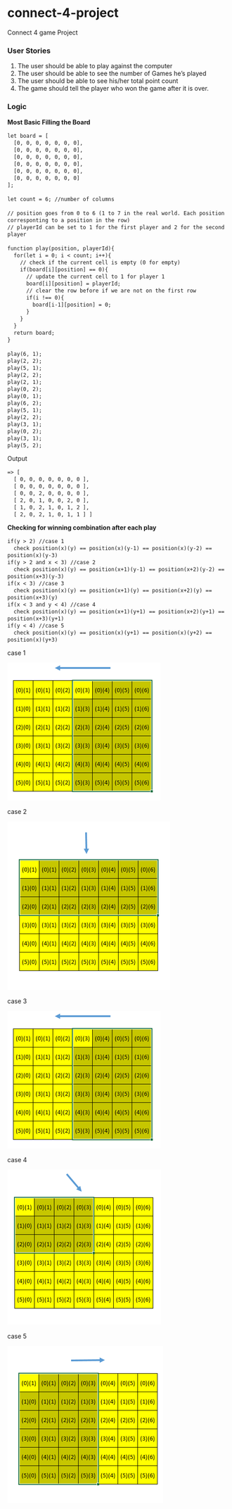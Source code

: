 # connect-4-project
Connect 4 game Project 

### User Stories

1. The user should be able to play against the computer
2. The user should be able to see the number of Games he’s played
3. The user should be able to see his/her total point count
4. The game should tell the player who won the game after it is over.


### Logic
**Most Basic Filling the Board**
```
let board = [
  [0, 0, 0, 0, 0, 0, 0], 
  [0, 0, 0, 0, 0, 0, 0], 
  [0, 0, 0, 0, 0, 0, 0], 
  [0, 0, 0, 0, 0, 0, 0], 
  [0, 0, 0, 0, 0, 0, 0], 
  [0, 0, 0, 0, 0, 0, 0]
];

let count = 6; //number of columns

// position goes from 0 to 6 (1 to 7 in the real world. Each position corresponting to a position in the row)
// playerId can be set to 1 for the first player and 2 for the second player

function play(position, playerId){
  for(let i = 0; i < count; i++){
    // check if the current cell is empty (0 for empty)
    if(board[i][position] == 0){
      // update the current cell to 1 for player 1
      board[i][position] = playerId;
      // clear the row before if we are not on the first row
      if(i !== 0){
        board[i-1][position] = 0;
      }
    }
  }
  return board; 
}

play(6, 1);
play(2, 2);
play(5, 1);
play(2, 2);
play(2, 1);
play(0, 2);
play(0, 1);
play(6, 2);
play(5, 1);
play(2, 2);
play(3, 1);
play(0, 2);
play(3, 1);
play(5, 2);
```
Output
```
=> [ 
  [ 0, 0, 0, 0, 0, 0, 0 ],
  [ 0, 0, 0, 0, 0, 0, 0 ],
  [ 0, 0, 2, 0, 0, 0, 0 ],
  [ 2, 0, 1, 0, 0, 2, 0 ],
  [ 1, 0, 2, 1, 0, 1, 2 ],
  [ 2, 0, 2, 1, 0, 1, 1 ] ]
```
**Checking for winning combination after each play**

```
if(y > 2) //case 1
  check position(x)(y) == position(x)(y-1) == position(x)(y-2) == position(x)(y-3)
if(y > 2 and x < 3) //case 2
  check position(x)(y) == position(x+1)(y-1) == position(x+2)(y-2) == position(x+3)(y-3)
if(x < 3) //case 3
  check position(x)(y) == position(x+1)(y) == position(x+2)(y) == position(x+3)(y)
if(x < 3 and y < 4) //case 4
  check position(x)(y) == position(x+1)(y+1) == position(x+2)(y+1) == position(x+3)(y+1)
if(y < 4) //case 5
  check position(x)(y) == position(x)(y+1) == position(x)(y+2) == position(x)(y+3)
```
case 1

![image 1](https://raw.githubusercontent.com/dnicolef/connect-4-project/master/leftward.PNG)

case 2

![image 1](https://raw.githubusercontent.com/dnicolef/connect-4-project/master/downward.PNG)

case 3

![image 1](https://raw.githubusercontent.com/dnicolef/connect-4-project/master/leftward.PNG)

case 4

![image 1](https://raw.githubusercontent.com/dnicolef/connect-4-project/master/rightright.PNG)

case 5

![image 1](https://raw.githubusercontent.com/dnicolef/connect-4-project/master/rightward.PNG)
